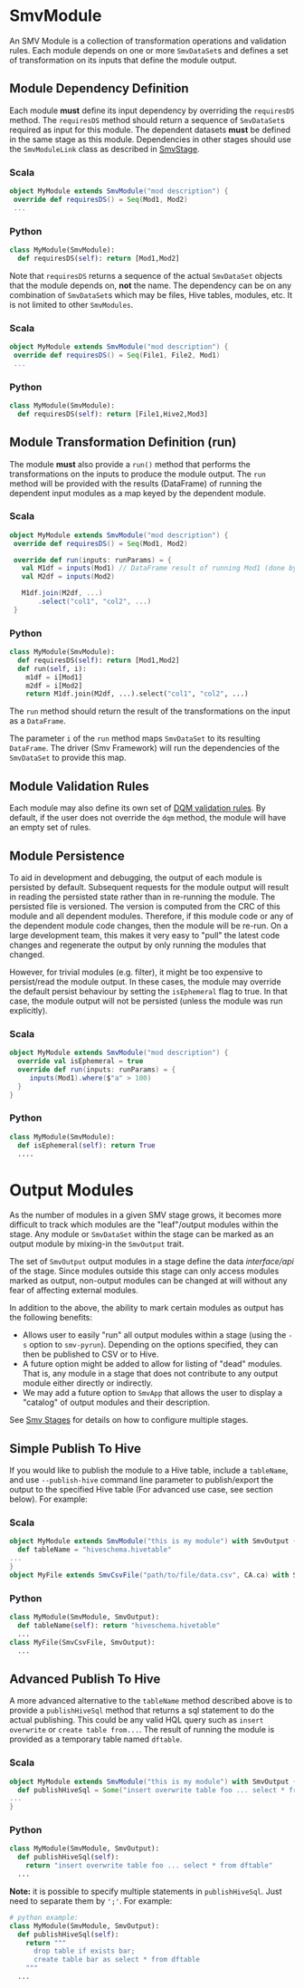 # SmvModule

An SMV Module is a collection of transformation operations and validation rules.  Each module depends on one or more `SmvDataSet`s and defines a set of transformation on its inputs that define the module output.

## Module Dependency Definition
Each module **must** define its input dependency by overriding the `requiresDS` method. The `requiresDS` method should return a sequence of `SmvDataSet`s required as input for this module.
The dependent datasets **must** be defined in the same stage as this module. Dependencies in other stages should use the `SmvModuleLink` class as described in [SmvStage](smv_stages.md).

### Scala
```scala
object MyModule extends SmvModule("mod description") {
 override def requiresDS() = Seq(Mod1, Mod2)
 ...
```
### Python
```Python
class MyModule(SmvModule):
  def requiresDS(self): return [Mod1,Mod2]
```

Note that `requiresDS` returns a sequence of the actual `SmvDataSet` objects that the module depends on, **not** the name. The dependency can be on any combination of `SmvDataSet`s which may be files, Hive tables, modules, etc. It is not limited to other `SmvModules`.

### Scala
```scala
object MyModule extends SmvModule("mod description") {
 override def requiresDS() = Seq(File1, File2, Mod1)
 ...
```
### Python
```python
class MyModule(SmvModule):
  def requiresDS(self): return [File1,Hive2,Mod3]
```

## Module Transformation Definition (run)
The module **must** also provide a `run()` method that performs the transformations on the inputs to produce the module output.  The `run` method will be provided with the results (DataFrame) of running the dependent input modules as a map keyed by the dependent module.

### Scala
```scala
object MyModule extends SmvModule("mod description") {
 override def requiresDS() = Seq(Mod1, Mod2)

 override def run(inputs: runParams) = {
   val M1df = inputs(Mod1) // DataFrame result of running Mod1 (done by framework automatically)
   val M2df = inputs(Mod2)

   M1df.join(M2df, ...)
       .select("col1", "col2", ...)
 }
```
### Python
```Python
class MyModule(SmvModule):
  def requiresDS(self): return [Mod1,Mod2]
  def run(self, i):
    m1df = i[Mod1]
    m2df = i[Mod2]
    return M1df.join(M2df, ...).select("col1", "col2", ...)
```

The `run` method should return the result of the transformations on the input as a `DataFrame`.

The parameter `i` of the `run` method maps `SmvDataSet` to its resulting `DataFrame`. The driver (Smv Framework) will run the dependencies of the `SmvDataSet` to provide this map.

## Module Validation Rules
Each module may also define its own set of [DQM validation rules](dqm.md).  By default, if the user does not override the `dqm` method, the module will have an empty set of rules.

## Module Persistence
To aid in development and debugging, the output of each module is persisted by default.  Subsequent requests for the module output will result in reading the persisted state rather than in re-running the module.
The persisted file is versioned.  The version is computed from the CRC of this module and all dependent modules.  Therefore, if this module code or any of the dependent module code changes, then the module will be re-run.
On a large development team, this makes it very easy to "pull" the latest code changes and regenerate the output by only running the modules that changed.

However, for trivial modules (e.g. filter), it might be too expensive to persist/read the module output.  In these cases, the module may override the default persist behaviour by setting the `isEphemeral` flag to true.  In that case, the module output will not be persisted (unless the module was run explicitly).

### Scala
```scala
object MyModule extends SmvModule("mod description") {
  override val isEphemeral = true
  override def run(inputs: runParams) = {
     inputs(Mod1).where($"a" > 100)
  }
}
```
### Python
```python
class MyModule(SmvModule):
  def isEphemeral(self): return True
  ....    
```

# Output Modules
As the number of modules in a given SMV stage grows, it becomes more difficult to track which modules are the "leaf"/output modules within the stage. Any module or `SmvDataSet` within the stage can be marked as an output module by mixing-in the `SmvOutput` trait.

The set of `SmvOutput` output modules in a stage define the data *interface/api* of the stage.  Since modules outside this stage can only access modules marked as output, non-output modules can be changed at will without any fear of affecting external modules.

In addition to the above, the ability to mark certain modules as output has the following benefits:

* Allows user to easily "run" all output modules within a stage (using the `-s` option to `smv-pyrun`). Depending on the options specified, they can then be published to CSV or to Hive.
* A future option might be added to allow for listing of "dead" modules.  That is, any module in a stage that does not contribute to any output module either directly or indirectly.
* We may add a future option to `SmvApp` that allows the user to display a "catalog" of output modules and their description.

See [Smv Stages](smv_stages.md) for details on how to configure multiple stages.

## Simple Publish To Hive
If you would like to publish the module to a Hive table, include a `tableName`, and use `--publish-hive` command line parameter to publish/export the output to the specified Hive table (For advanced use case, see section below).  For example:

### Scala
```scala
object MyModule extends SmvModule("this is my module") with SmvOutput {
  def tableName = "hiveschema.hivetable"
...
}
object MyFile extends SmvCsvFile("path/to/file/data.csv", CA.ca) with SmvOutput
```
### Python
```python
class MyModule(SmvModule, SmvOutput):
  def tableName(self): return "hiveschema.hivetable"
  ...
class MyFile(SmvCsvFile, SmvOutput):
  ...
```

## Advanced Publish To Hive
A more advanced alternative to the `tableName` method described above is to provide a `publishHiveSql` method that returns a sql statement to do the actual publishing.  This could be any valid HQL query such as `insert overwrite` or `create table from...`.  The result of running the module is provided as a temporary table named `dftable`.

### Scala
```scala
object MyModule extends SmvModule("this is my module") with SmvOutput {
  def publishHiveSql = Some("insert overwrite table foo ... select * from dftable")
...
}
```
### Python
```python
class MyModule(SmvModule, SmvOutput):
  def publishHiveSql(self):
    return "insert overwrite table foo ... select * from dftable"
  ...
```

**Note:** it is possible to specify multiple statements in `publishHiveSql`.  Just need to separate them by `';'`.  For example:

```python
# python example:
class MyModule(SmvModule, SmvOutput):
  def publishHiveSql(self):
    return """
      drop table if exists bar;
      create table bar as select * from dftable
    """
  ...
```
